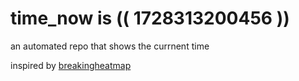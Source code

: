 # time_now is (( 1728313200456 ))

an automated repo that shows the currnent time

inspired by [breakingheatmap](https://github.com/breakingheatmap/breakingheatmap)